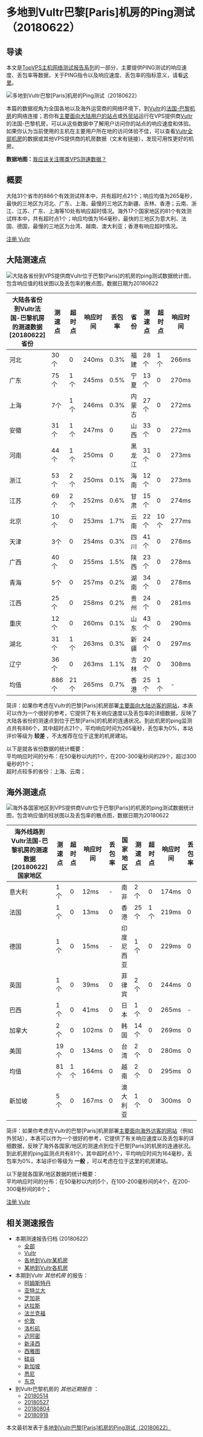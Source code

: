 #  多地到Vultr巴黎[Paris]机房的Ping测试（20180622） 

## 导读

本文是[TopVPS主机网络测试报告系列](https://vps123.top/pingtest)的一部分，主要提供PING测试的响应速度、丢包率等数据，关于PING指令以及响应速度、丢包率的指标意义，请看[这里](https://vps123.top/what-is-ping.html)。

![多地到Vultr巴黎\[Paris\]机房的Ping测试（20180622）](/images/thumbnails/to_vultr_Paris.png)

本篇的数据视角为全国各地以及海外运营商的网络环境下，到[Vultr](https://vps123.top/go/vultr)的[法国-巴黎机房](https://vps123.top/vultr-facilities.html#paris)的网络连接；若你有[主要面向大陆用户的站点](https://vps123.top/website-for-mainland-users.html)或[外贸站](https://vps123.top/website-for-internation-trade.html)运行在VPS提供商[Vultr](https://vps123.top/go/vultr)的法国-巴黎机房，可以从这些数据中了解用户访问你的站点的响应速度和体验。如果你认为当前使用的主机在主要用户所在地的访问体验不佳，可以查看[Vultr全部机房](/vultr/isp/china/20180622-vultr-isp-china.md)的数据或其他VPS提供商的机房数据（文末有链接），发现可用性更好的机房。

**数据地图：**[我应该关注哪类VPS测速数据？](https://vps123.top/find-pingtest-data-you-need.html)

## 概要

大陆31个省市的886个有效测试样本中，共有超时点21个；响应均值为265毫秒，最快的三地区为河北、广东、上海，最慢的三地区为新疆、吉林、香港；云南、浙江、江苏、广东、上海等10处有响应超时情况。海外17个国家地区的81个有效测试样本中，共有超时点1个；响应均值为164毫秒，最快的三地区为意大利、法国、德国，最慢的三地区为台湾、越南、澳大利亚；香港有响应超时情况。

[注册 Vultr](https://vps123.top/go/vultr/_btn1)

## 大陆测速点

![大陆各省份到VPS提供商Vultr位于巴黎\[Paris\]的机房的ping测试数据统计图，包含响应值的柱状图以及丢包率的散点图，数据日期为20180622](/images/pingtests/vultr_20180622/plot_idc_vultr_france-paris_20180622_mainland.png)

大陆各省份到Vultr法国-巴黎机房的测速数据 [20180622] 省份 | 测速点 | 超时点 | 响应时间 | 丢包率 | 省份 | 测速点 | 超时点 | 响应时间 | 丢包率  
---|---|---|---|---|---|---|---|---|---  
河北 | 30个 | 0 | 240ms | 0.3% | 福建 | 28个 | 1个 | 266ms | 0.5%  
广东 | 75个 | 1个 | 245ms | 0.5% | 宁夏 | 13个 | 0 | 270ms | 0.5%  
上海 | 7个 | 1个 | 246ms | 0.3% | 内蒙古 | 27个 | 0 | 272ms | 0.8%  
安徽 | 31个 | 1个 | 247ms | 0 | 山西 | 33个 | 0 | 272ms | 0.1%  
河南 | 44个 | 1个 | 250ms | 0 | 黑龙江 | 31个 | 0 | 273ms | 0.6%  
浙江 | 53个 | 2个 | 250ms | 0.1% | 海南 | 12个 | 0 | 273ms | 0.3%  
江苏 | 69个 | 2个 | 252ms | 0.6% | 甘肃 | 15个 | 0 | 274ms | 1.1%  
北京 | 10个 | 0 | 253ms | 1.7% | 云南 | 22个 | 10个 | 277ms | 0.1%  
天津 | 3个 | 0 | 254ms | 0.3% | 四川 | 41个 | 0 | 278ms | 0.5%  
广西 | 40个 | 0 | 255ms | 1.5% | 陕西 | 23个 | 0 | 278ms | 0.2%  
青海 | 5个 | 0 | 257ms | 0.2% | 湖南 | 34个 | 0 | 278ms | 2.7%  
江西 | 25个 | 0 | 258ms | 0.2% | 贵州 | 24个 | 0 | 281ms | 3.4%  
重庆 | 12个 | 0 | 260ms | 0.1% | 山东 | 43个 | 0 | 290ms | 0.1%  
湖北 | 31个 | 1个 | 263ms | 0.3% | 新疆 | 24个 | 0 | 297ms | 1.2%  
辽宁 | 36个 | 0 | 263ms | 1.1% | 吉林 | 20个 | 0 | 308ms | 0.8%  
均值 | 886个 | 21个 | 265ms | 0.7% | 香港 | 25个 | 1个 | - | -  
  
简评：如果你考虑在Vultr的巴黎[Paris]机房部署[主要面向大陆访客的网站](website-for-mainland-users.html)，本表可以作为一个很好的参考，它提供了有关响应速度以及丢包率的详细数据，反映了大陆各省份的测速点到位于巴黎[Paris]的机房的连通状况。到此机房的ping监测点共有886个，其中超时点21个，平均响应时间为265毫秒，丢包率为0%，本站评价等级为 **较差** ，不太推荐在位于这里的机房建站。

以下是就各省份数据的统计概要：  
平均响应时间的分布：在50毫秒以内的1个，在200-300毫秒间的29个，超过300毫秒的1个；  
超时点较多的省份：上海、云南；

## 海外测速点

![海外各国家地区到VPS提供商Vultr位于巴黎\[Paris\]的机房的ping测试数据统计图，包含响应值的柱状图以及丢包率的散点图，数据日期为20180622](/images/pingtests/vultr_20180622/plot_idc_vultr_france-paris_20180622_overseas.png)

海外线路到Vultr法国-巴黎机房的测速数据 [20180622] 国家地区 | 测速点 | 超时点 | 响应时间 | 丢包率 | 国家地区 | 测速点 | 超时点 | 响应时间 | 丢包率  
---|---|---|---|---|---|---|---|---|---  
意大利 | 1个 | 0 | 12ms | - | 南非 | 2个 | 0 | 174ms | 0  
法国 | 1个 | 0 | 13ms | 0 | 香港 | 25个 | 1个 | 219ms | 0  
德国 | 1个 | 0 | 15ms | - | 印度尼西亚 | 1个 | 0 | 229ms | 0  
英国 | 1个 | 0 | 39ms | 0 | 菲律宾 | 2个 | 0 | 244ms | 0  
巴西 | 1个 | 0 | 41ms | 0 | 日本 | 1个 | 0 | 265ms | -  
加拿大 | 2个 | 0 | 102ms | 0 | 韩国 | 14个 | 0 | 269ms | 0  
美国 | 19个 | 0 | 134ms | 0 | 台湾 | 2个 | 0 | 280ms | 0  
均值 | 81个 | 1个 | 164ms | 0 | 越南 | 2个 | 0 | 295ms | 0  
新加坡 | 5个 | 0 | 167ms | 0 | 澳大利亚 | 1个 | 0 | 300ms | 0  
  
简评：如果你考虑在Vultr的巴黎[Paris]机房部署[主要面向海外访客的网站](https://vps123.top/website-for-internation-trade.html)（例如外贸站），本表可以作为一个很好的参考，它提供了有关响应速度以及丢包率的详细数据，反映了海外各国家/地区的测速点到位于巴黎[Paris]的机房的连通状况。到此机房的ping监测点共有81个，其中超时点1个，平均响应时间为164毫秒，丢包率为0%，本站评价等级为 **一般** ，可以考虑在位于这里的机房建站。

以下是就各国家/地区数据的统计概要：  
平均响应时间的分布：在50毫秒以内的5个，在100-200毫秒间的4个，在200-300毫秒间的8个；

[注册 Vultr](https://vps123.top/go/vultr/_btn2)

## 相关测速报告

  * 本期测速报告归档 (20180622) 
    * [全部](https://vps123.top/pingtests/20180622 "本期各VPS提供商全部测速报告")
    * [Vultr](https://vps123.top/pingtests/idc-vultr/20180622 "本期Vultr的全部测速报告")
    * [各地到Vultr某机房](https://vps123.top/pingtests/idc-vultr/isp-global/20180622 "以Vultr某机房为关注对象的视角，横向比较大陆各省份、海外各国家地区")
    * [某地到Vultr各机房](https://vps123.top/pingtests/idc-vultr/facility-all/20180622 "以大陆某省份为关注对象的视角，横向比较Vultr各机房")
  * 本期到Vultr _其他机房_ 的报告： 
    * [阿姆斯特丹](/vultr/idc/amsterdam/20180622-vultr-idc-amsterdam.md "多地到Vultr阿姆斯特丹机房的Ping测试 20180622")
    * [亚特兰大](/vultr/idc/atlanta/20180622-vultr-idc-atlanta.md "多地到Vultr亚特兰大机房的Ping测试 20180622")
    * [芝加哥](/vultr/idc/chicago/20180622-vultr-idc-chicago.md "多地到Vultr芝加哥机房的Ping测试 20180622")
    * [达拉斯](/vultr/idc/dallas/20180622-vultr-idc-dallas.md "多地到Vultr达拉斯机房的Ping测试 20180622")
    * [法兰克福](/vultr/idc/frankfurt/20180622-vultr-idc-frankfurt.md "多地到Vultr法兰克福机房的Ping测试 20180622")
    * [伦敦](/vultr/idc/london/20180622-vultr-idc-london.md "多地到Vultr伦敦机房的Ping测试 20180622")
    * [洛杉矶](/vultr/idc/losangeles/20180622-vultr-idc-losangeles.md "多地到Vultr洛杉矶机房的Ping测试 20180622")
    * [迈阿密](/vultr/idc/miami/20180622-vultr-idc-miami.md "多地到Vultr迈阿密机房的Ping测试 20180622")
    * [新泽西](/vultr/idc/newjersey/20180622-vultr-idc-newjersey.md "多地到Vultr新泽西机房的Ping测试 20180622")
    * [西雅图](/vultr/idc/seattle/20180622-vultr-idc-seattle.md "多地到Vultr西雅图机房的Ping测试 20180622")
    * [硅谷](/vultr/idc/siliconvalley/20180622-vultr-idc-siliconvalley.md "多地到Vultr硅谷机房的Ping测试 20180622")
    * [新加坡](/vultr/idc/singapore/20180622-vultr-idc-singapore.md "多地到Vultr新加坡机房的Ping测试 20180622")
    * [悉尼](/vultr/idc/sydney/20180622-vultr-idc-sydney.md "多地到Vultr悉尼机房的Ping测试 20180622")
    * [东京](/vultr/idc/tokyo/20180622-vultr-idc-tokyo.md "多地到Vultr东京机房的Ping测试 20180622")
  * 到Vultr巴黎机房的 _其他近期报告_ ： 
    * [20180514](/vultr/idc/paris/20180514-vultr-idc-paris.md "多地到Vultr巴黎机房的Ping测试 20180514")
    * [20180527](/vultr/idc/paris/20180527-vultr-idc-paris.md "多地到Vultr巴黎机房的Ping测试 20180527")
    * [20180804](/vultr/idc/paris/20180804-vultr-idc-paris.md "多地到Vultr巴黎机房的Ping测试 20180804")
    * [20180918](/vultr/idc/paris/20180918-vultr-idc-paris.md "多地到Vultr巴黎机房的Ping测试 20180918")



本文最初发表于[多地到Vultr巴黎[Paris]机房的Ping测试（20180622）](https://vps123.top/pingtest/20180622-vultr-idc-paris.html)
